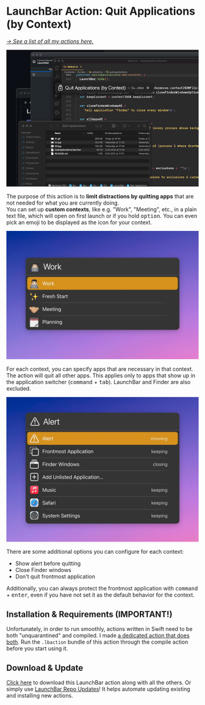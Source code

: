 # LaunchBar Action: Quit Applications (by Context)

*[→ See a list of all my actions here.](https://ptujec.github.io/launchbar)* 

<img src="01.gif" width="600"/> 

The purpose of this action is to **limit distractions by quitting apps** that are not needed for what you are currently doing.  
You can set up **custom contexts**, like e.g. "Work", "Meeting", etc., in a plain text file, which will open on first launch or if you hold <kbd>option</kbd>. You can even pick an emoji to be displayed as the icon for your context. 

<img src="02.jpg" width="600"/>   

For each context, you can specify apps that are necessary in that context. The action will quit all other apps. This applies only to apps that show up in the application switcher (<kbd>command</kbd> + <kbd>tab</kbd>). LaunchBar and Finder are also excluded. 

<img src="03.jpg" width="600"/>   

There are some additional options you can configure for each context:  
- Show alert before quitting  
- Close Finder windows  
- Don't quit frontmost application  

Additionally, you can always protect the frontmost application with <kbd>command</kbd> + <kbd>enter</kbd>, even if you have not set it as the default behavior for the context.

## Installation & Requirements (IMPORTANT!)

Unfortunately, in order to run smoothly, actions written in Swift need to be both "unquarantined" and compiled. I made [a dedicated action that does both](https://github.com/Ptujec/LaunchBar/tree/master/Compile-Swift-Action#readme). Run the `.lbaction` bundle of this action through the compile action before you start using it.

## Download & Update

[Click here](https://github.com/Ptujec/LaunchBar/archive/refs/heads/master.zip) to download this LaunchBar action along with all the others. Or simply use [LaunchBar Repo Updates](https://github.com/Ptujec/LaunchBar/tree/master/LB-Repo-Updates#launchbar-repo-updates-action)! It helps automate updating existing and installing new actions.
